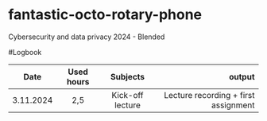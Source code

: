 # fantastic-octo-rotary-phone
Cybersecurity and data privacy 2024 - Blended

#Logbook

| Date   | Used hours | Subjects   | output |
| :---:         |     :---:      |     :---:      |          ---: |
| 3.11.2024 | 2,5  | Kick-off lecture  | Lecture recording + first assignment |

